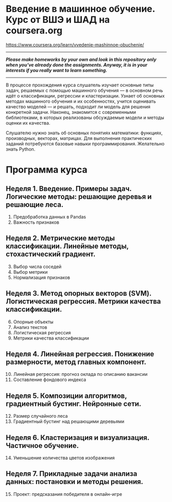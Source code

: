 # Введение в машинное обучение. Курс от ВШЭ и ШАД на coursera.org
https://www.coursera.org/learn/vvedenie-mashinnoe-obuchenie/
___
***Please make homeworks by your own and look in this repository only when you've already done the assignments. Anyway, it is in your interests if you really want to learn something.***
___

В процессе прохождения курса слушатель изучает основные типы задач, решаемых с помощью машинного обучения — в основном речь идёт о классификации, регрессии и кластеризации. Узнает об основных методах машинного обучения и их особенностях, учится оценивать качество моделей — и решать, подходит ли модель для решения конкретной задачи. Наконец, знакомится с современными библиотеками, в которых реализованы обсуждаемые модели и методы оценки их качества.

Слушателю нужно знать об основных понятиях математики: функциях, производных, векторах, матрицах. Для выполнения практических заданий потребуются базовые навыки программирования. Желательно знать Python.

# Программа курса
## Неделя 1. Введение. Примеры задач. Логические методы: решающие деревья и решающие леса.
1. Предобработка данных в Pandas
2. Важность признаков
## Неделя 2. Метрические методы классификации. Линейные методы, стохастический градиент.
3. Выбор числа соседей
4. Выбор метрики
5. Нормализация признаков
## Неделя 3. Метод опорных векторов (SVM). Логистическая регрессия. Метрики качества классификации.
6. Опорные объекты
7. Анализ текстов
8. Логистическая регрессия
9. Метрики качества классификации
## Неделя 4. Линейная регрессия. Понижение размерности, метод главных компонент.
10. Линейная регрессия: прогноз оклада по описанию вакансии
11. Составление фондового индекса
## Неделя 5. Композиции алгоритмов, градиентный бустинг. Нейронные сети.
12. Размер случайного леса
13. Градиентный бустинг над решающими деревьями
## Неделя 6. Кластеризация и визуализация. Частичное обучение.
14. Уменьшение количества цветов изображения
## Неделя 7. Прикладные задачи анализа данных: постановки и методы решения.
15. Проект: предсказания победителя в онлайн-игре
